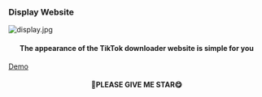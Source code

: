 ### Display Website
<img src="https://telegra.ph/file/f10c9f26cffc4df887101.jpg" alt="display.jpg">
<h4 align="center">The appearance of the TikTok downloader website is simple for you</h4>

<a href="https://tiktokdl.manaxu.my.id">Demo</a>

<h4 align="center">🌟PLEASE GIVE ME STAR😋</h4>
